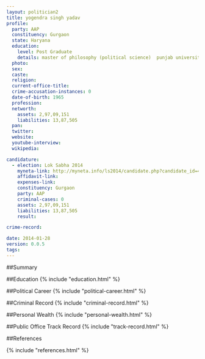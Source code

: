 ```yaml
---
layout: politician2
title: yogendra singh yadav
profile: 
  party: AAP
  constituency: Gurgaon
  state: Haryana
  education: 
    level: Post Graduate
    details: master of philosophy (political science)  punjab university  chandigarh in 1985.
  photo: 
  sex: 
  caste: 
  religion: 
  current-office-title: 
  crime-accusation-instances: 0
  date-of-birth: 1965
  profession: 
  networth: 
    assets: 2,97,09,151
    liabilities: 13,87,505
  pan: 
  twitter: 
  website: 
  youtube-interview: 
  wikipedia: 

candidature: 
  - election: Lok Sabha 2014
    myneta-link: http://myneta.info/ls2014/candidate.php?candidate_id=459
    affidavit-link: 
    expenses-link: 
    constituency: Gurgaon 
    party: AAP
    criminal-cases: 0
    assets: 2,97,09,151
    liabilities: 13,87,505
    result:  

crime-record: 

date: 2014-01-28
version: 0.0.5
tags: 
---
```

##Summary


##Education
{% include "education.html" %}


##Political Career
{% include "political-career.html" %}


##Criminal Record
{% include "criminal-record.html" %}


##Personal Wealth
{% include "personal-wealth.html" %}


##Public Office Track Record
{% include "track-record.html" %}


##References


{% include "references.html" %}